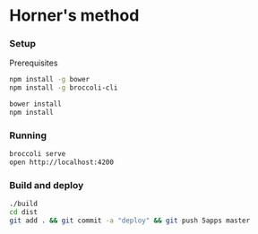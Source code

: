 # Horner's method

### Setup

Prerequisites

```sh
npm install -g bower
npm install -g broccoli-cli
```

```sh
bower install
npm install
```

### Running

```sh
broccoli serve
open http://localhost:4200
```

### Build and deploy

```sh
./build
cd dist
git add . && git commit -a "deploy" && git push 5apps master
```
